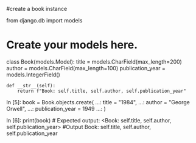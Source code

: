 #create a book instance

from django.db import models

# Create your models here.
class Book(models.Model):
    title = models.CharField(max_length=200)
    author = models.CharField(max_length=100)
    publication_year = models.IntegerField()


    def __str__(self):
        return f"Book: self.title, self.author, self.publication_year"

In [5]: book = Book.objects.create(
   ...: title = "1984",
   ...: author = "George Orwell",
   ...: publication_year = 1949
   ...: )

In [6]: print(book) # Expected output: <Book: self.title, self.author, self.publication_year>
#Output
Book: self.title, self.author, self.publication_year
